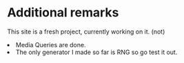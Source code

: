 # Additional remarks
This site is a fresh project, currently working on it. (not)
<li>Media Queries are done.</li>
<li>The only generator I made so far is RNG so go test it out.</li>
